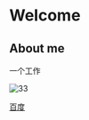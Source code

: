 # Welcome

## About me

一个工作

![33](/Users/kalman/Downloads/33.png)







[百度](https://www.baidu.com)

